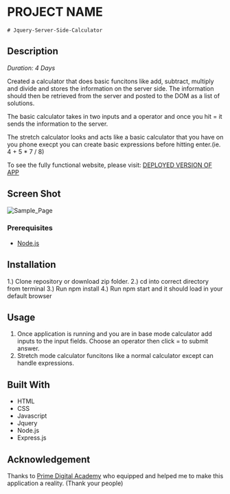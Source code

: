 # PROJECT NAME
	# Jquery-Server-Side-Calculator

## Description
_Duration: 4 Days_

Created a calculator that does basic funcitons like add, subtract, multiply and divide and stores the information on the server side. The information should then be retrieved from the server and posted to the DOM as a list of solutions.

The basic calculator takes in two inputs and a operator and once you hit = it sends the information to the server.

The stretch calculator looks and acts like a basic calculator that you have on you phone execpt you can create basic expressions before hitting enter.(ie. 4 + 5 * 7 / 8)

To see the fully functional website, please visit: [DEPLOYED VERSION OF APP](https://peaceful-escarpment-98606.herokuapp.com/)

## Screen Shot

![ Sample_Page ](https://github.com/Jaden-Reklaw/jquery-server-side-calculator/blob/master/Wireframes/BM-Server-Side-Cal.png "Example Feedback Page")

### Prerequisites
- [Node.js](https://nodejs.org/en/)

## Installation
1.) Clone repository or download zip folder.
2.) cd into correct directory from terminal
3.) Run npm install
4.) Run npm start and it should load in your default browser

## Usage
1. Once application is running and you are in base mode calculator add inputs to the input fields. Choose an operator then click = to submit answer.
2. Stretch mode calculator funcitons like a normal calculator except can handle expressions.

## Built With
- HTML
- CSS
- Javascript
- Jquery
- Node.js
- Express.js

## Acknowledgement
Thanks to [Prime Digital Academy](www.primeacademy.io) who equipped and helped me to make this application a reality. (Thank your people)
